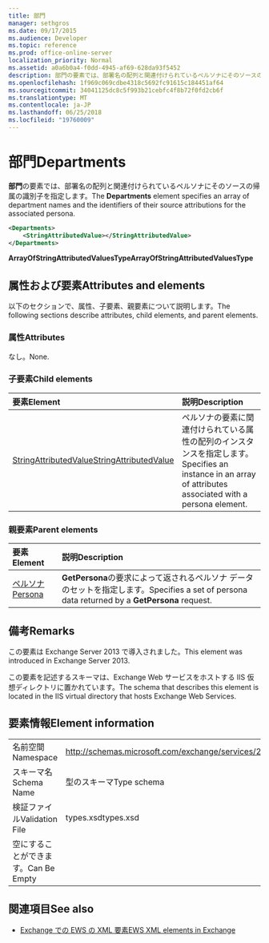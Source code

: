 ```yaml
---
title: 部門
manager: sethgros
ms.date: 09/17/2015
ms.audience: Developer
ms.topic: reference
ms.prod: office-online-server
localization_priority: Normal
ms.assetid: a0a6b0a4-f0dd-4945-af69-628da93f5452
description: 部門の要素では、部署名の配列と関連付けられているペルソナにそのソースの帰属の識別子を指定します。
ms.openlocfilehash: 1f969c069cdbe4318c5692fc91615c184451af64
ms.sourcegitcommit: 34041125dc8c5f993b21cebfc4f8b72f0fd2cb6f
ms.translationtype: MT
ms.contentlocale: ja-JP
ms.lasthandoff: 06/25/2018
ms.locfileid: "19760009"
---
```

# <a name="departments"></a><span data-ttu-id="8621e-103">部門</span><span class="sxs-lookup"><span data-stu-id="8621e-103">Departments</span></span>

<span data-ttu-id="8621e-104">**部門**の要素では、部署名の配列と関連付けられているペルソナにそのソースの帰属の識別子を指定します。</span><span class="sxs-lookup"><span data-stu-id="8621e-104">The **Departments** element specifies an array of department names and the identifiers of their source attributions for the associated persona.</span></span> 
  
```XML
<Departments>
    <StringAttributedValue></StringAttributedValue>
</Departments>
```

 <span data-ttu-id="8621e-105">**ArrayOfStringAttributedValuesType**</span><span class="sxs-lookup"><span data-stu-id="8621e-105">**ArrayOfStringAttributedValuesType**</span></span>
## <a name="attributes-and-elements"></a><span data-ttu-id="8621e-106">属性および要素</span><span class="sxs-lookup"><span data-stu-id="8621e-106">Attributes and elements</span></span>

<span data-ttu-id="8621e-107">以下のセクションで、属性、子要素、親要素について説明します。</span><span class="sxs-lookup"><span data-stu-id="8621e-107">The following sections describe attributes, child elements, and parent elements.</span></span>
  
### <a name="attributes"></a><span data-ttu-id="8621e-108">属性</span><span class="sxs-lookup"><span data-stu-id="8621e-108">Attributes</span></span>

<span data-ttu-id="8621e-109">なし。</span><span class="sxs-lookup"><span data-stu-id="8621e-109">None.</span></span>
  
### <a name="child-elements"></a><span data-ttu-id="8621e-110">子要素</span><span class="sxs-lookup"><span data-stu-id="8621e-110">Child elements</span></span>

|<span data-ttu-id="8621e-111">**要素**</span><span class="sxs-lookup"><span data-stu-id="8621e-111">**Element**</span></span>|<span data-ttu-id="8621e-112">**説明**</span><span class="sxs-lookup"><span data-stu-id="8621e-112">**Description**</span></span>|
|:-----|:-----|
|[<span data-ttu-id="8621e-113">StringAttributedValue</span><span class="sxs-lookup"><span data-stu-id="8621e-113">StringAttributedValue</span></span>](stringattributedvalue.md) <br/> |<span data-ttu-id="8621e-114">ペルソナの要素に関連付けられている属性の配列のインスタンスを指定します。</span><span class="sxs-lookup"><span data-stu-id="8621e-114">Specifies an instance in an array of attributes associated with a persona element.</span></span>  <br/> |
   
### <a name="parent-elements"></a><span data-ttu-id="8621e-115">親要素</span><span class="sxs-lookup"><span data-stu-id="8621e-115">Parent elements</span></span>

|<span data-ttu-id="8621e-116">**要素**</span><span class="sxs-lookup"><span data-stu-id="8621e-116">**Element**</span></span>|<span data-ttu-id="8621e-117">**説明**</span><span class="sxs-lookup"><span data-stu-id="8621e-117">**Description**</span></span>|
|:-----|:-----|
|[<span data-ttu-id="8621e-118">ペルソナ</span><span class="sxs-lookup"><span data-stu-id="8621e-118">Persona</span></span>](persona.md) <br/> |<span data-ttu-id="8621e-119">**GetPersona**の要求によって返されるペルソナ データのセットを指定します。</span><span class="sxs-lookup"><span data-stu-id="8621e-119">Specifies a set of persona data returned by a **GetPersona** request.</span></span>  <br/> |
   
## <a name="remarks"></a><span data-ttu-id="8621e-120">備考</span><span class="sxs-lookup"><span data-stu-id="8621e-120">Remarks</span></span>

<span data-ttu-id="8621e-121">この要素は Exchange Server 2013 で導入されました。</span><span class="sxs-lookup"><span data-stu-id="8621e-121">This element was introduced in Exchange Server 2013.</span></span>
  
<span data-ttu-id="8621e-122">この要素を記述するスキーマは、Exchange Web サービスをホストする IIS 仮想ディレクトリに置かれています。</span><span class="sxs-lookup"><span data-stu-id="8621e-122">The schema that describes this element is located in the IIS virtual directory that hosts Exchange Web Services.</span></span>
  
## <a name="element-information"></a><span data-ttu-id="8621e-123">要素情報</span><span class="sxs-lookup"><span data-stu-id="8621e-123">Element information</span></span>

|||
|:-----|:-----|
|<span data-ttu-id="8621e-124">名前空間</span><span class="sxs-lookup"><span data-stu-id="8621e-124">Namespace</span></span>  <br/> |http://schemas.microsoft.com/exchange/services/2006/types  <br/> |
|<span data-ttu-id="8621e-125">スキーマ名</span><span class="sxs-lookup"><span data-stu-id="8621e-125">Schema Name</span></span>  <br/> |<span data-ttu-id="8621e-126">型のスキーマ</span><span class="sxs-lookup"><span data-stu-id="8621e-126">Type schema</span></span>  <br/> |
|<span data-ttu-id="8621e-127">検証ファイル</span><span class="sxs-lookup"><span data-stu-id="8621e-127">Validation File</span></span>  <br/> |<span data-ttu-id="8621e-128">types.xsd</span><span class="sxs-lookup"><span data-stu-id="8621e-128">types.xsd</span></span>  <br/> |
|<span data-ttu-id="8621e-129">空にすることができます。</span><span class="sxs-lookup"><span data-stu-id="8621e-129">Can Be Empty</span></span>  <br/> ||
   
## <a name="see-also"></a><span data-ttu-id="8621e-130">関連項目</span><span class="sxs-lookup"><span data-stu-id="8621e-130">See also</span></span>

- [<span data-ttu-id="8621e-131">Exchange での EWS の XML 要素</span><span class="sxs-lookup"><span data-stu-id="8621e-131">EWS XML elements in Exchange</span></span>](ews-xml-elements-in-exchange.md)

